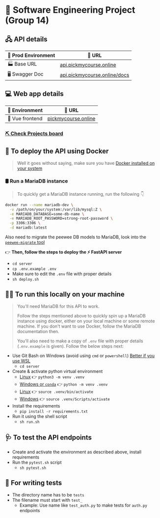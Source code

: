 # 🚧 **Software Engineering Project (Group 14)**

## 🖧 **API details**

| 🌱 Prod Environment | 🔗 URL                                                              |
|---------------------|---------------------------------------------------------------------|
| 🏭 Base URL         |[api.pickmycourse.online](https://api.pickmycourse.online)           |
| 🖥️ Swagger Doc      |[api.pickmycourse.online/docs](https://api.pickmycourse.online/docs) |

## 💻 **Web app details**

| 🌱 Environment  | 🔗 URL                                           |
|-----------------|---------------------------------------------------|
| 📱 Vue frontend |[pickmycourse.online](https://pickmycourse.online) |

### **[⛏️ Check Projects board](https://github.com/orgs/se-sept-14-draft-work/projects/1)**

## 💫 **To deploy the API using Docker**
> Well it goes without saying, make sure you have [Docker installed on your system](https://docs.docker.com/engine/install)

### 🛢️ **Run a MariaDB instance**
> To quickly get a MariaDB instance running, run the following 👇️
```sh
docker run --name mariadb-dev \
  -v /path/on/your/system:/var/lib/mysql:Z \
  -e MARIADB_DATABASE=some-db-name \
  -e MARIADB_ROOT_PASSWORD=strong-root-password \
  -p 3306:3306 \
  -d mariadb:latest
```
Also need to migrate the peewee DB models to MariaDB, look into the [`peewee-migrate` tool](https://github.com/klen/peewee_migrate)

👉️ **Then, follow the steps to deploy the ⚡️ FastAPI server**
- `cd server`
- `cp .env.example .env`
- Make sure to edit the `.env` file with proper details
- `sh deploy.sh`

## 🏃‍♀️ **To run this locally on your machine**
<blockquote>
You'll need MariaDB for this API to work.

Follow the steps mentioned above to quickly spin up a MariaDB instance using docker, either on your local machine or some remote machine. If you don't want to use Docker, follow the MariaDB documentation then.

You'll also need to make a copy of `.env` file with proper details (`.env.example` is given). Follow the below steps next:
</blockquote>

- Use Git Bash on Windows (avoid using `cmd` or `powershell`) [Better if you use WSL](https://learn.microsoft.com/en-us/windows/wsl/)
  - `cd server`
- Create & activate python virtual environment
  - [Linux]() 👉️ `python3 -m venv .venv`
  - [Windows or `conda`]() 👉️ `python -m venv .venv`
  - [Linux]() 👉️ `source .venv/bin/activate`
  - [Windows]() 👉️ `source .venv/Scripts/activate`
- Install the requirements
  - `pip install -r requirements.txt`
- Run it using the shell script
  - `sh run.sh`

## 🩺 **To test the API endpoints**
- Create and activate the environment as described above, install requirements
- Run the `pytest.sh` script
  - `sh pytest.sh`

## 💉 **For writing tests**
- The directory name has to be `tests`
- The filename must start with `test_`
  - Example: Use name like `test_auth.py` to make tests for `auth.py` endpoints
